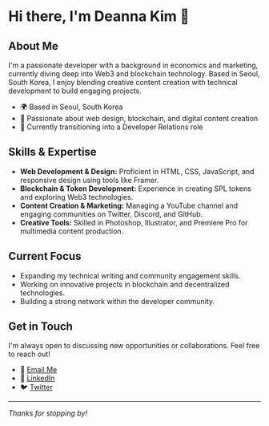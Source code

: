 # Hi there, I'm Deanna Kim 👋

## About Me
I'm a passionate developer with a background in economics and marketing, currently diving deep into Web3 and blockchain technology. Based in Seoul, South Korea, I enjoy blending creative content creation with technical development to build engaging projects.

- 🌍 Based in Seoul, South Korea
- 🎨 Passionate about web design, blockchain, and digital content creation
- 🚀 Currently transitioning into a Developer Relations role

## Skills & Expertise
- **Web Development & Design:** Proficient in HTML, CSS, JavaScript, and responsive design using tools like Framer.
- **Blockchain & Token Development:** Experience in creating SPL tokens and exploring Web3 technologies.
- **Content Creation & Marketing:** Managing a YouTube channel and engaging communities on Twitter, Discord, and GitHub.
- **Creative Tools:** Skilled in Photoshop, Illustrator, and Premiere Pro for multimedia content production.

## Current Focus
- Expanding my technical writing and community engagement skills.
- Working on innovative projects in blockchain and decentralized technologies.
- Building a strong network within the developer community.

## Get in Touch
I'm always open to discussing new opportunities or collaborations. Feel free to reach out!
- 📧 [Email Me](mailto:mamllechat11@gmail.com)
- 💼 [LinkedIn](https://www.linkedin.com/in/deannak)
- 🐦 [Twitter](https://x.com/motoprotocol)

---

*Thanks for stopping by!*
